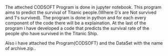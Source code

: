 The atteched CODSOFT Program is done in jupyter notebook.
This program aims to predict the survival of Titanic people.(Where 0's are Not survived and 1's survived).
The program is done in python and for each every component of the code there will be a explaination.
At the last of the program i have developed a code that predicts the survival rate of the people qho have survived in the Titanic Ship. 

Also i have attached the Program(CODSOFT) and the DataSet with the name of archive.zip..
